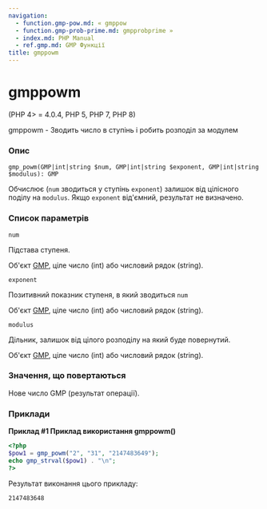 ```yaml
---
navigation:
  - function.gmp-pow.md: « gmppow
  - function.gmp-prob-prime.md: gmpprobprime »
  - index.md: PHP Manual
  - ref.gmp.md: GMP Функції
title: gmppowm
---
```

# gmppowm

(PHP 4> = 4.0.4, PHP 5, PHP 7, PHP 8)

gmppowm - Зводить число в ступінь і робить розподіл за модулем

### Опис

```methodsynopsis
gmp_powm(GMP|int|string $num, GMP|int|string $exponent, GMP|int|string $modulus): GMP
```

Обчислює (`num` зводиться у ступінь `exponent`) залишок від цілісного поділу на `modulus`. Якщо `exponent` від'ємний, результат не визначено.

### Список параметрів

`num`

Підстава ступеня.

Об'єкт [GMP](class.gmp.md), ціле число (int) або числовий рядок (string).

`exponent`

Позитивний показник ступеня, в який зводиться `num`

Об'єкт [GMP](class.gmp.md), ціле число (int) або числовий рядок (string).

`modulus`

Дільник, залишок від цілого розподілу на який буде повернутий.

Об'єкт [GMP](class.gmp.md), ціле число (int) або числовий рядок (string).

### Значення, що повертаються

Нове число GMP (результат операції).

### Приклади

**Приклад #1 Приклад використання **gmppowm()****

```php
<?php
$pow1 = gmp_powm("2", "31", "2147483649");
echo gmp_strval($pow1) . "\n";
?>
```

Результат виконання цього прикладу:

```
2147483648
```
